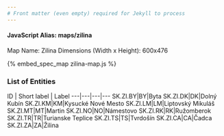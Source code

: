 ```yaml
---
# Front matter (even empty) required for Jekyll to process
---
```


#### JavaScript Alias: maps/zilina

Map Name: Zilina
Dimensions (Width x Height): 600x476



{% embed_spec_map zilina-map.js %}

### List of Entities

ID | Short label | Label
---|---|---|---
SK.ZI.BY|BY|Byta
SK.ZI.DK|DK|Dolný Kubín
SK.ZI.KM|KM|Kysucké Nové Mesto
SK.ZI.LM|LM|Liptovský Mikuláš
SK.ZI.MT|MT|Martin
SK.ZI.NO|NO|Námestovo
SK.ZI.RK|RK|Ružomberok
SK.ZI.TR|TR|Turianske Teplice
SK.ZI.TS|TS|Tvrdošín
SK.ZI.CA|CA|Čadca
SK.ZI.ZA|ZA|Žilina

